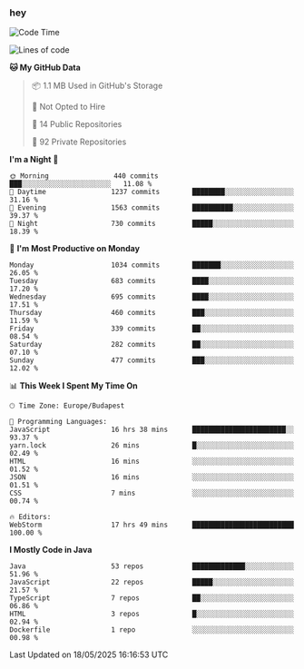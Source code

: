 ### hey

<!--START_SECTION:waka-->
![Code Time](http://img.shields.io/badge/Code%20Time-1%2C219%20hrs%2048%20mins-blue)

![Lines of code](https://img.shields.io/badge/From%20Hello%20World%20I%27ve%20Written-3.6%20million%20lines%20of%20code-blue)

**🐱 My GitHub Data** 

> 📦 1.1 MB Used in GitHub's Storage 
 > 
> 🚫 Not Opted to Hire
 > 
> 📜 14 Public Repositories 
 > 
> 🔑 92 Private Repositories 
 > 
**I'm a Night 🦉** 

```text
🌞 Morning                440 commits         ███░░░░░░░░░░░░░░░░░░░░░░   11.08 % 
🌆 Daytime                1237 commits        ████████░░░░░░░░░░░░░░░░░   31.16 % 
🌃 Evening                1563 commits        ██████████░░░░░░░░░░░░░░░   39.37 % 
🌙 Night                  730 commits         █████░░░░░░░░░░░░░░░░░░░░   18.39 % 
```
📅 **I'm Most Productive on Monday** 

```text
Monday                   1034 commits        ███████░░░░░░░░░░░░░░░░░░   26.05 % 
Tuesday                  683 commits         ████░░░░░░░░░░░░░░░░░░░░░   17.20 % 
Wednesday                695 commits         ████░░░░░░░░░░░░░░░░░░░░░   17.51 % 
Thursday                 460 commits         ███░░░░░░░░░░░░░░░░░░░░░░   11.59 % 
Friday                   339 commits         ██░░░░░░░░░░░░░░░░░░░░░░░   08.54 % 
Saturday                 282 commits         ██░░░░░░░░░░░░░░░░░░░░░░░   07.10 % 
Sunday                   477 commits         ███░░░░░░░░░░░░░░░░░░░░░░   12.02 % 
```


📊 **This Week I Spent My Time On** 

```text
🕑︎ Time Zone: Europe/Budapest

💬 Programming Languages: 
JavaScript               16 hrs 38 mins      ███████████████████████░░   93.37 % 
yarn.lock                26 mins             █░░░░░░░░░░░░░░░░░░░░░░░░   02.49 % 
HTML                     16 mins             ░░░░░░░░░░░░░░░░░░░░░░░░░   01.52 % 
JSON                     16 mins             ░░░░░░░░░░░░░░░░░░░░░░░░░   01.51 % 
CSS                      7 mins              ░░░░░░░░░░░░░░░░░░░░░░░░░   00.74 % 

🔥 Editors: 
WebStorm                 17 hrs 49 mins      █████████████████████████   100.00 % 
```

**I Mostly Code in Java** 

```text
Java                     53 repos            █████████████░░░░░░░░░░░░   51.96 % 
JavaScript               22 repos            █████░░░░░░░░░░░░░░░░░░░░   21.57 % 
TypeScript               7 repos             ██░░░░░░░░░░░░░░░░░░░░░░░   06.86 % 
HTML                     3 repos             █░░░░░░░░░░░░░░░░░░░░░░░░   02.94 % 
Dockerfile               1 repo              ░░░░░░░░░░░░░░░░░░░░░░░░░   00.98 % 
```




 Last Updated on 18/05/2025 16:16:53 UTC
<!--END_SECTION:waka-->
